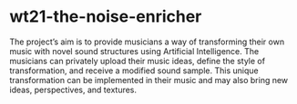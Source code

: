 # wt21-the-noise-enricher

The project’s aim is to provide musicians a way of transforming their own music with novel sound structures using Artificial Intelligence. The musicians can privately upload their music ideas, define the style of transformation, and receive a modified sound sample. This unique transformation can be implemented in their music and may also bring new ideas, perspectives, and textures.
